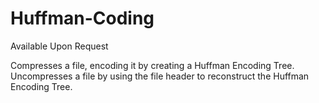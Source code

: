 # Huffman-Coding
Available Upon Request

Compresses a file, encoding it by creating a Huffman Encoding Tree. Uncompresses a file by using the file header to reconstruct the Huffman Encoding Tree.
